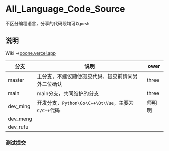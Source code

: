 # All_Language_Code_Source

不区分编程语言，分享的代码段均可以`push`

## 说明

Wiki ->[ooone.vercel.app](https://ooone.vercel.app)


| 分支     | 说明                                                        | ower   |
| -------- | ----------------------------------------------------------- | ------ |
| master   | 主分支，不建议随便提交代码，提交前请同另外二位确认          | three  |
| main   	| main分支，共同维护的分支          | three  |
| dev_ming | 开发分支，`Python\Go\C++\Qt\Vue`，主要为`C/C++`代码 | 师明明 |
| dev_meng |                                                             |        |
| dev_rufu |                                                             |        |








### 测试提交
